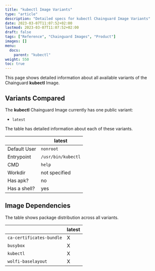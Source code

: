 ```yaml
---
title: "kubectl Image Variants"
type: "article"
description: "Detailed specs for kubectl Chainguard Image Variants"
date: 2023-03-07T11:07:52+02:00
lastmod: 2023-03-07T11:07:52+02:00
draft: false
tags: ["Reference", "Chainguard Images", "Product"]
images: []
menu:
  docs:
    parent: "kubectl"
weight: 550
toc: true
---
```


This page shows detailed information about all available variants of the Chainguard **kubectl** Image.

## Variants Compared
The **kubectl** Chainguard Image currently has one public variant: 

- `latest`

The table has detailed information about each of these variants.

|              | latest             |
|--------------|--------------------|
| Default User | `nonroot`          |
| Entrypoint   | `/usr/bin/kubectl` |
| CMD          | `help`             |
| Workdir      | not specified      |
| Has apk?     | no                 |
| Has a shell? | yes                |

## Image Dependencies
The table shows package distribution across all variants.

|                          | latest |
|--------------------------|--------|
| `ca-certificates-bundle` | X      |
| `busybox`                | X      |
| `kubectl`                | X      |
| `wolfi-baselayout`       | X      |

